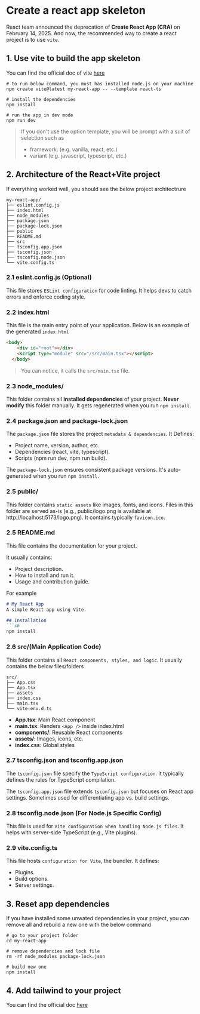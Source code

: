 # Create a react app skeleton

React team announced the deprecation of **Create React App (CRA)** on February 14, 2025. And now, the recommended way to create a react project is
to use `vite`.

## 1. Use vite to build the app skeleton

You can find the official doc of vite [here](https://vite.dev/guide/)

```shell
# to run below command, you must has installed node.js on your machine
npm create vite@latest my-react-app -- --template react-ts

# install the dependencies
npm install

# run the app in dev mode
npm run dev
```

> If you don't use the option template, you will be prompt with a suit of selection such as 
> - framework: (e.g. vanilla, react, etc.)
> - variant (e.g. javascript, typescript, etc.) 

## 2. Architecture of the React+Vite project

If everything worked well, you should see the below project architectrure

```shell
my-react-app/
├── eslint.config.js
├── index.html
├── node_modules
├── package.json
├── package-lock.json
├── public
├── README.md
├── src
├── tsconfig.app.json
├── tsconfig.json
├── tsconfig.node.json
└── vite.config.ts
```

### 2.1 eslint.config.js (Optional)

This file stores `ESLint configuration` for code linting. It helps devs to catch errors and enforce coding style.


### 2.2 index.html

This file is the main entry point of your application. Below is an example of the generated `index.html`

```html
<body>
    <div id="root"></div>
    <script type="module" src="/src/main.tsx"></script>
  </body>
```

> You can notice, it calls the `src/main.tsx` file.

### 2.3 node_modules/

This folder contains all **installed dependencies** of your project. **Never modify** this folder manually.
It gets regenerated when you run `npm install`.

### 2.4 package.json and package-lock.json

The `package.json` file stores the project `metadata & dependencies`.
It Defines:
- Project name, version, author, etc.
- Dependencies (react, vite, typescript).
- Scripts (npm run dev, npm run build).

The `package-lock.json` ensures consistent package versions. It's auto-generated when you run `npm install`.

### 2.5 public/

This folder contains `static assets` like images, fonts, and icons.
Files in this folder are served as-is (e.g., public/logo.png is available at http://localhost:5173/logo.png).
It contains typically `favicon.ico`.

### 2.5 README.md

This file contains the documentation for your project.

It usually contains:

- Project description.
- How to install and run it.
- Usage and contribution guide.

For example

```md
# My React App
A simple React app using Vite.

## Installation
```sh
npm install

```

### 2.6 src/(Main Application Code)

This folder contains all `React components, styles, and logic`. It usually contains the below files/folders

```text
src/
├── App.css
├── App.tsx
├── assets
├── index.css
├── main.tsx
└── vite-env.d.ts
```

- **App.tsx**:	Main React component
- **main.tsx**:	Renders `<App />` inside index.html
- **components/**: Reusable React components
- **assets/**: Images, icons, etc.
- **index.css**: Global styles


### 2.7 tsconfig.json and tsconfig.app.json

The `tsconfig.json` file specify the `TypeScript configuration`.
It typically defines the rules for TypeScript compilation.

The `tsconfig.app.json` file extends `tsconfig.json` but focuses on React app settings.
Sometimes used for differentiating app vs. build settings.


### 2.8 tsconfig.node.json (For Node.js Specific Config)

This file is used for `Vite configuration when handling Node.js files`.
It helps with server-side TypeScript (e.g., Vite plugins).

### 2.9 vite.config.ts
This file hosts `configuration for Vite`, the bundler.
It defines:
- Plugins.
- Build options.
- Server settings.


## 3. Reset app dependencies

If you have installed some unwated dependencies in your project, you can remove all and rebuild a new one with the below command

```shell
# go to your project folder
cd my-react-app

# remove dependencies and lock file
rm -rf node_modules package-lock.json

# build new one
npm install
```

## 4. Add tailwind to your project

You can find the official doc [here](https://tailwindcss.com/docs/installation/using-vite)

